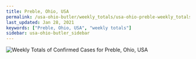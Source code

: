 ```yaml
---
title: Preble, Ohio, USA
permalink: /usa-ohio-butler/weekly_totals/usa-ohio-preble-weekly_totals.html
last_updated: Jan 28, 2021
keywords: ["Preble, Ohio, USA", "weekly totals"]
sidebar: usa-ohio-butler_sidebar
---
```


![Weekly Totals of Confirmed Cases for Preble, Ohio, USA](/covid_tracker/images/graphs/usa-ohio-preble-weekly_totals_graph.png)
